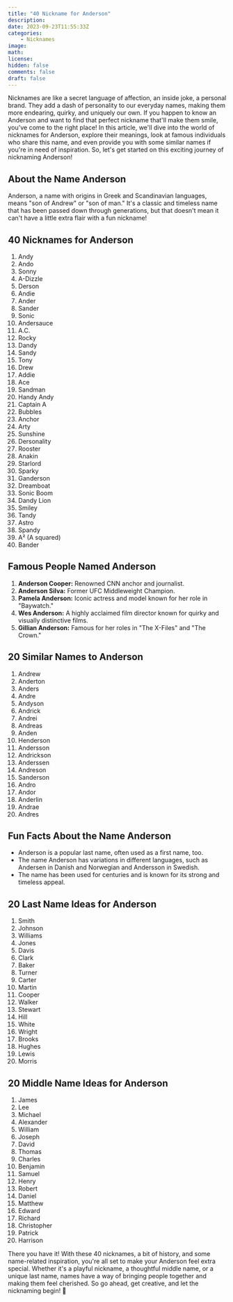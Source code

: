 ```yaml
---
title: "40 Nickname for Anderson"
description: 
date: 2023-09-23T11:55:33Z
categories:
    - Nicknames
image: 
math: 
license: 
hidden: false
comments: false
draft: false
---
```


Nicknames are like a secret language of affection, an inside joke, a personal brand. They add a dash of personality to our everyday names, making them more endearing, quirky, and uniquely our own. If you happen to know an Anderson and want to find that perfect nickname that'll make them smile, you've come to the right place! In this article, we'll dive into the world of nicknames for Anderson, explore their meanings, look at famous individuals who share this name, and even provide you with some similar names if you're in need of inspiration. So, let's get started on this exciting journey of nicknaming Anderson!

## About the Name Anderson

Anderson, a name with origins in Greek and Scandinavian languages, means "son of Andrew" or "son of man." It's a classic and timeless name that has been passed down through generations, but that doesn't mean it can't have a little extra flair with a fun nickname!

## 40 Nicknames for Anderson

1. Andy
2. Ando
3. Sonny
4. A-Dizzle
5. Derson
6. Andie
7. Ander
8. Sander
9. Sonic
10. Andersauce
11. A.C.
12. Rocky
13. Dandy
14. Sandy
15. Tony
16. Drew
17. Addie
18. Ace
19. Sandman
20. Handy Andy
21. Captain A
22. Bubbles
23. Anchor
24. Arty
25. Sunshine
26. Dersonality
27. Rooster
28. Anakin
29. Starlord
30. Sparky
31. Ganderson
32. Dreamboat
33. Sonic Boom
34. Dandy Lion
35. Smiley
36. Tandy
37. Astro
38. Spandy
39. A² (A squared)
40. Bander

## Famous People Named Anderson

1. **Anderson Cooper:** Renowned CNN anchor and journalist.
2. **Anderson Silva:** Former UFC Middleweight Champion.
3. **Pamela Anderson:** Iconic actress and model known for her role in "Baywatch."
4. **Wes Anderson:** A highly acclaimed film director known for quirky and visually distinctive films.
5. **Gillian Anderson:** Famous for her roles in "The X-Files" and "The Crown."

## 20 Similar Names to Anderson

1. Andrew
2. Anderton
3. Anders
4. Andre
5. Andyson
6. Andrick
7. Andrei
8. Andreas
9. Anden
10. Henderson
11. Andersson
12. Andrickson
13. Anderssen
14. Andreson
15. Sanderson
16. Andro
17. Andor
18. Anderlin
19. Andrae
20. Andres

## Fun Facts About the Name Anderson

- Anderson is a popular last name, often used as a first name, too.
- The name Anderson has variations in different languages, such as Andersen in Danish and Norwegian and Andersson in Swedish.
- The name has been used for centuries and is known for its strong and timeless appeal.

## 20 Last Name Ideas for Anderson

1. Smith
2. Johnson
3. Williams
4. Jones
5. Davis
6. Clark
7. Baker
8. Turner
9. Carter
10. Martin
11. Cooper
12. Walker
13. Stewart
14. Hill
15. White
16. Wright
17. Brooks
18. Hughes
19. Lewis
20. Morris

## 20 Middle Name Ideas for Anderson

1. James
2. Lee
3. Michael
4. Alexander
5. William
6. Joseph
7. David
8. Thomas
9. Charles
10. Benjamin
11. Samuel
12. Henry
13. Robert
14. Daniel
15. Matthew
16. Edward
17. Richard
18. Christopher
19. Patrick
20. Harrison

There you have it! With these 40 nicknames, a bit of history, and some name-related inspiration, you're all set to make your Anderson feel extra special. Whether it's a playful nickname, a thoughtful middle name, or a unique last name, names have a way of bringing people together and making them feel cherished. So go ahead, get creative, and let the nicknaming begin! 🚀